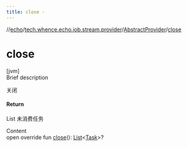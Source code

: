 ```yaml
---
title: close -
---
```

//[echo](../../index.md)/[tech.whence.echo.job.stream.provider](../index.md)/[AbstractProvider](index.md)/[close](close.md)



# close  
[jvm]  
Brief description  


关闭



#### Return  


List<Task> 未消费任务

  
Content  
open override fun [close](close.md)(): [List](https://kotlinlang.org/api/latest/jvm/stdlib/kotlin.collections/-list/index.html)<[Task](../../tech.whence.echo.job.stream.task/-task/index.md)>?  




